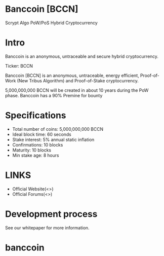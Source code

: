 # Banccoin [BCCN]

Scrypt Algo PoW/PoS Hybrid Cryptocurrency


Intro
==========================
Banccoin is an anonymous, untraceable and secure hybrid cryptocurrency. 

Ticker: BCCN

Banccoin [BCCN] is an anonymous, untraceable, energy efficient, Proof-of-Work (New Tribus Algorithm) and Proof-of-Stake cryptocurrency.

5,000,000,000 BCCN will be created in about 10 years during the PoW phase. Banccoin has a 90% Premine for bounty


Specifications
==========================
* Total number of coins: 5,000,000,000 BCCN
* Ideal block time: 60 seconds
* Stake interest: 5% annual static inflation
* Confirmations: 10 blocks
* Maturity: 10 blocks 
* Min stake age: 8 hours


LINKS
==========================
* Official Website(<<companywebsit>>)
* Official Forums(<<companyforums>>)

Development process
===========================

See our whitepaper for more information.

# banccoin
